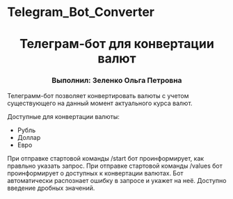 # Telegram_Bot_Converter
<h1 align="center">Телеграм-бот для конвертации валют 
</h1>
<h3 align="center">Выполнил: Зеленко Ольга Петровна</h3>

Телеграмм-бот позволяет конвертировать валюты с учетом существующего на данный момент актуального курса валют.

Доступные для конвертации валюты:
<ul>
  <li>Рубль</li>
  <li>Доллар</li>
  <li>Евро</li>
</ul>


При отправке стартовой команды /start бот проинформирует, как правльно указать запрос.
При отправке стартовой команды /values бот проинформирует о доступных к конвертации валютах.
Бот автоматически распознает ошибку в запросе и укажет на неё.
Доступно введение дробных значений. 

